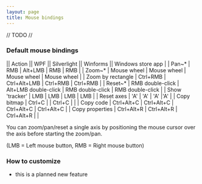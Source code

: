 ```yaml
---
layout: page
title: Mouse bindings
---
```


// TODO //

### Default mouse bindings

|| Action || WPF || Silverlight || Winforms || Windows store app |
| Pan~* | RMB | Alt+LMB | RMB | RMB |
| Zoom~* | Mouse wheel | Mouse wheel | Mouse wheel | Mouse wheel |
| Zoom by rectangle | Ctrl+RMB | Ctrl+Alt+LMB | Ctrl+RMB | Ctrl+RMB |
| Reset~* | RMB double-click | Alt+LMB double-click | RMB double-click | RMB double-click |
| Show 'tracker' | LMB | LMB | LMB | LMB |
| Reset axes | 'A' | 'A' | 'A' |'A' |
| Copy bitmap | Ctrl+C |  | Ctrl+C | |
| Copy code | Ctrl+Alt+C | Ctrl+Alt+C | Ctrl+Alt+C | Ctrl+Alt+C |
| Copy properties | Ctrl+Alt+R | Ctrl+Alt+R | Ctrl+Alt+R | |

You can zoom/pan/reset a single axis by positioning the mouse cursor over the axis before starting the zoom/pan.

(LMB = Left mouse button, RMB = Right mouse button)

### How to customize

- this is a planned new feature